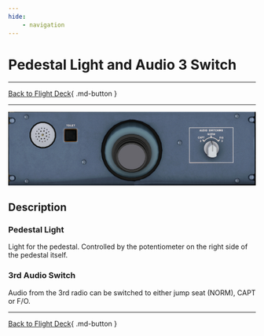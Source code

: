 ```yaml
---
hide:
    - navigation
---
```


# Pedestal Light and Audio 3 Switch

---

[Back to Flight Deck](../index.md){ .md-button }

---


![Pedestal Light and Audio 3 switch](../../../assets/a32nx-briefing/overhead-aft-panel/Pedestal-Light.jpg "Pedestal Light and Audio 3 switch")

## Description

### Pedestal Light

Light for the pedestal. Controlled by the potentiometer on the right side of the pedestal itself.

### 3rd Audio Switch

Audio from the 3rd radio can be switched to either jump seat (NORM), CAPT or F/O.

---

[Back to Flight Deck](../index.md){ .md-button }

